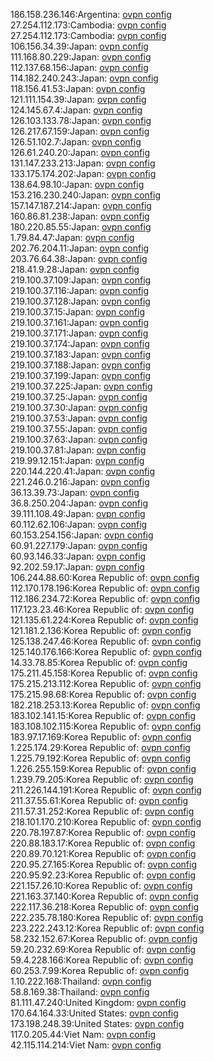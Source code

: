 186.158.236.146:Argentina: [ovpn config](vpn/186_158_236_146.ovpn)  
27.254.112.173:Cambodia: [ovpn config](vpn/27_254_112_173.ovpn)  
27.254.112.173:Cambodia: [ovpn config](vpn/27_254_112_173.ovpn)  
106.156.34.39:Japan: [ovpn config](vpn/106_156_34_39.ovpn)  
111.168.80.229:Japan: [ovpn config](vpn/111_168_80_229.ovpn)  
112.137.68.156:Japan: [ovpn config](vpn/112_137_68_156.ovpn)  
114.182.240.243:Japan: [ovpn config](vpn/114_182_240_243.ovpn)  
118.156.41.53:Japan: [ovpn config](vpn/118_156_41_53.ovpn)  
121.111.154.39:Japan: [ovpn config](vpn/121_111_154_39.ovpn)  
124.145.67.4:Japan: [ovpn config](vpn/124_145_67_4.ovpn)  
126.103.133.78:Japan: [ovpn config](vpn/126_103_133_78.ovpn)  
126.217.67.159:Japan: [ovpn config](vpn/126_217_67_159.ovpn)  
126.51.102.7:Japan: [ovpn config](vpn/126_51_102_7.ovpn)  
126.61.240.20:Japan: [ovpn config](vpn/126_61_240_20.ovpn)  
131.147.233.213:Japan: [ovpn config](vpn/131_147_233_213.ovpn)  
133.175.174.202:Japan: [ovpn config](vpn/133_175_174_202.ovpn)  
138.64.98.10:Japan: [ovpn config](vpn/138_64_98_10.ovpn)  
153.216.230.240:Japan: [ovpn config](vpn/153_216_230_240.ovpn)  
157.147.187.214:Japan: [ovpn config](vpn/157_147_187_214.ovpn)  
160.86.81.238:Japan: [ovpn config](vpn/160_86_81_238.ovpn)  
180.220.85.55:Japan: [ovpn config](vpn/180_220_85_55.ovpn)  
1.79.84.47:Japan: [ovpn config](vpn/1_79_84_47.ovpn)  
202.76.204.11:Japan: [ovpn config](vpn/202_76_204_11.ovpn)  
203.76.64.38:Japan: [ovpn config](vpn/203_76_64_38.ovpn)  
218.41.9.28:Japan: [ovpn config](vpn/218_41_9_28.ovpn)  
219.100.37.109:Japan: [ovpn config](vpn/219_100_37_109.ovpn)  
219.100.37.116:Japan: [ovpn config](vpn/219_100_37_116.ovpn)  
219.100.37.128:Japan: [ovpn config](vpn/219_100_37_128.ovpn)  
219.100.37.15:Japan: [ovpn config](vpn/219_100_37_15.ovpn)  
219.100.37.161:Japan: [ovpn config](vpn/219_100_37_161.ovpn)  
219.100.37.171:Japan: [ovpn config](vpn/219_100_37_171.ovpn)  
219.100.37.174:Japan: [ovpn config](vpn/219_100_37_174.ovpn)  
219.100.37.183:Japan: [ovpn config](vpn/219_100_37_183.ovpn)  
219.100.37.188:Japan: [ovpn config](vpn/219_100_37_188.ovpn)  
219.100.37.199:Japan: [ovpn config](vpn/219_100_37_199.ovpn)  
219.100.37.225:Japan: [ovpn config](vpn/219_100_37_225.ovpn)  
219.100.37.25:Japan: [ovpn config](vpn/219_100_37_25.ovpn)  
219.100.37.30:Japan: [ovpn config](vpn/219_100_37_30.ovpn)  
219.100.37.53:Japan: [ovpn config](vpn/219_100_37_53.ovpn)  
219.100.37.55:Japan: [ovpn config](vpn/219_100_37_55.ovpn)  
219.100.37.63:Japan: [ovpn config](vpn/219_100_37_63.ovpn)  
219.100.37.81:Japan: [ovpn config](vpn/219_100_37_81.ovpn)  
219.99.12.151:Japan: [ovpn config](vpn/219_99_12_151.ovpn)  
220.144.220.41:Japan: [ovpn config](vpn/220_144_220_41.ovpn)  
221.246.0.216:Japan: [ovpn config](vpn/221_246_0_216.ovpn)  
36.13.39.73:Japan: [ovpn config](vpn/36_13_39_73.ovpn)  
36.8.250.204:Japan: [ovpn config](vpn/36_8_250_204.ovpn)  
39.111.108.49:Japan: [ovpn config](vpn/39_111_108_49.ovpn)  
60.112.62.106:Japan: [ovpn config](vpn/60_112_62_106.ovpn)  
60.153.254.156:Japan: [ovpn config](vpn/60_153_254_156.ovpn)  
60.91.227.179:Japan: [ovpn config](vpn/60_91_227_179.ovpn)  
60.93.146.33:Japan: [ovpn config](vpn/60_93_146_33.ovpn)  
92.202.59.17:Japan: [ovpn config](vpn/92_202_59_17.ovpn)  
106.244.88.60:Korea Republic of: [ovpn config](vpn/106_244_88_60.ovpn)  
112.170.178.196:Korea Republic of: [ovpn config](vpn/112_170_178_196.ovpn)  
112.186.234.72:Korea Republic of: [ovpn config](vpn/112_186_234_72.ovpn)  
117.123.23.46:Korea Republic of: [ovpn config](vpn/117_123_23_46.ovpn)  
121.135.61.224:Korea Republic of: [ovpn config](vpn/121_135_61_224.ovpn)  
121.181.2.136:Korea Republic of: [ovpn config](vpn/121_181_2_136.ovpn)  
125.138.247.46:Korea Republic of: [ovpn config](vpn/125_138_247_46.ovpn)  
125.140.176.166:Korea Republic of: [ovpn config](vpn/125_140_176_166.ovpn)  
14.33.78.85:Korea Republic of: [ovpn config](vpn/14_33_78_85.ovpn)  
175.211.45.158:Korea Republic of: [ovpn config](vpn/175_211_45_158.ovpn)  
175.215.213.112:Korea Republic of: [ovpn config](vpn/175_215_213_112.ovpn)  
175.215.98.68:Korea Republic of: [ovpn config](vpn/175_215_98_68.ovpn)  
182.218.253.13:Korea Republic of: [ovpn config](vpn/182_218_253_13.ovpn)  
183.102.141.15:Korea Republic of: [ovpn config](vpn/183_102_141_15.ovpn)  
183.108.102.115:Korea Republic of: [ovpn config](vpn/183_108_102_115.ovpn)  
183.97.17.169:Korea Republic of: [ovpn config](vpn/183_97_17_169.ovpn)  
1.225.174.29:Korea Republic of: [ovpn config](vpn/1_225_174_29.ovpn)  
1.225.79.192:Korea Republic of: [ovpn config](vpn/1_225_79_192.ovpn)  
1.226.255.159:Korea Republic of: [ovpn config](vpn/1_226_255_159.ovpn)  
1.239.79.205:Korea Republic of: [ovpn config](vpn/1_239_79_205.ovpn)  
211.226.144.191:Korea Republic of: [ovpn config](vpn/211_226_144_191.ovpn)  
211.37.55.61:Korea Republic of: [ovpn config](vpn/211_37_55_61.ovpn)  
211.57.31.252:Korea Republic of: [ovpn config](vpn/211_57_31_252.ovpn)  
218.101.170.210:Korea Republic of: [ovpn config](vpn/218_101_170_210.ovpn)  
220.78.197.87:Korea Republic of: [ovpn config](vpn/220_78_197_87.ovpn)  
220.88.183.17:Korea Republic of: [ovpn config](vpn/220_88_183_17.ovpn)  
220.89.70.121:Korea Republic of: [ovpn config](vpn/220_89_70_121.ovpn)  
220.95.27.165:Korea Republic of: [ovpn config](vpn/220_95_27_165.ovpn)  
220.95.92.23:Korea Republic of: [ovpn config](vpn/220_95_92_23.ovpn)  
221.157.26.10:Korea Republic of: [ovpn config](vpn/221_157_26_10.ovpn)  
221.163.37.140:Korea Republic of: [ovpn config](vpn/221_163_37_140.ovpn)  
222.117.36.218:Korea Republic of: [ovpn config](vpn/222_117_36_218.ovpn)  
222.235.78.180:Korea Republic of: [ovpn config](vpn/222_235_78_180.ovpn)  
223.222.243.12:Korea Republic of: [ovpn config](vpn/223_222_243_12.ovpn)  
58.232.152.67:Korea Republic of: [ovpn config](vpn/58_232_152_67.ovpn)  
59.20.232.69:Korea Republic of: [ovpn config](vpn/59_20_232_69.ovpn)  
59.4.228.166:Korea Republic of: [ovpn config](vpn/59_4_228_166.ovpn)  
60.253.7.99:Korea Republic of: [ovpn config](vpn/60_253_7_99.ovpn)  
1.10.222.168:Thailand: [ovpn config](vpn/1_10_222_168.ovpn)  
58.8.169.38:Thailand: [ovpn config](vpn/58_8_169_38.ovpn)  
81.111.47.240:United Kingdom: [ovpn config](vpn/81_111_47_240.ovpn)  
170.64.164.33:United States: [ovpn config](vpn/170_64_164_33.ovpn)  
173.198.248.39:United States: [ovpn config](vpn/173_198_248_39.ovpn)  
117.0.205.44:Viet Nam: [ovpn config](vpn/117_0_205_44.ovpn)  
42.115.114.214:Viet Nam: [ovpn config](vpn/42_115_114_214.ovpn)  
